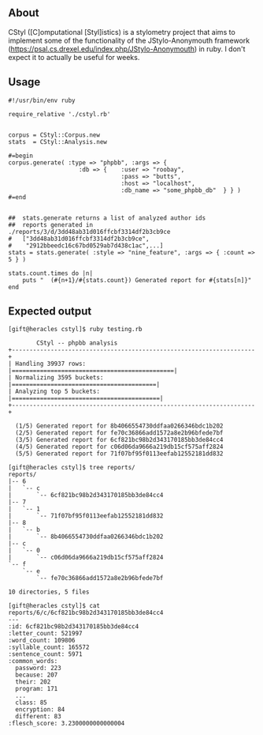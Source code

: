 About
-----
CStyl ([C]omputational [Styl]istics) is a stylometry project that aims to implement some of the functionality of the JStylo-Anonymouth framework (https://psal.cs.drexel.edu/index.php/JStylo-Anonymouth) in ruby.  I don't expect it to actually be useful for weeks.

Usage
----- 
    #!/usr/bin/env ruby

    require_relative './cstyl.rb'


    corpus = CStyl::Corpus.new
    stats  = CStyl::Analysis.new

    #=begin
    corpus.generate( :type => "phpbb", :args => {
                        :db => {    :user => "roobay",
                                    :pass => "butts",
                                    :host => "localhost",
                                    :db_name => "some_phpbb_db"  } } )
    #=end


    ##  stats.generate returns a list of analyzed author ids
    ##  reports generated in ./reports/3/d/3dd48ab31d016ffcbf3314df2b3cb9ce
    #   ["3dd48ab31d016ffcbf3314df2b3cb9ce",
    #    "2912bbeedc16c67bd0529ab7d438c1ac",...]
    stats = stats.generate( :style => "nine_feature", :args => { :count => 5 } )

    stats.count.times do |n|
        puts "  (#{n+1}/#{stats.count}) Generated report for #{stats[n]}"
    end

Expected output
---------------
    [gift@heracles cstyl]$ ruby testing.rb 

            CStyl -- phpbb analysis
    +---------------------------------------------------------------------+
    | Handling 39937 rows: |==============================================|
    | Normalizing 3595 buckets: |=========================================|
    | Analyzing top 5 buckets: |==========================================|
    +---------------------------------------------------------------------+

      (1/5) Generated report for 8b4066554730ddfaa0266346bdc1b202
      (2/5) Generated report for fe70c36866add1572a8e2b96bfede7bf
      (3/5) Generated report for 6cf821bc98b2d343170185bb3de84cc4
      (4/5) Generated report for c06d06da9666a219db15cf575aff2824
      (5/5) Generated report for 71f07bf95f0113eefab12552181dd832

    [gift@heracles cstyl]$ tree reports/
    reports/
    |-- 6
    |   `-- c
    |       `-- 6cf821bc98b2d343170185bb3de84cc4
    |-- 7
    |   `-- 1
    |       `-- 71f07bf95f0113eefab12552181dd832
    |-- 8
    |   `-- b
    |       `-- 8b4066554730ddfaa0266346bdc1b202
    |-- c
    |   `-- 0
    |       `-- c06d06da9666a219db15cf575aff2824
    `-- f
        `-- e
            `-- fe70c36866add1572a8e2b96bfede7bf

    10 directories, 5 files

    [gift@heracles cstyl]$ cat reports/6/c/6cf821bc98b2d343170185bb3de84cc4 
    ---
    :id: 6cf821bc98b2d343170185bb3de84cc4
    :letter_count: 521997
    :word_count: 109806
    :syllable_count: 165572
    :sentence_count: 5971
    :common_words:
      password: 223
      because: 207
      their: 202
      program: 171
      ...
      class: 85
      encryption: 84
      different: 83
    :flesch_score: 3.2300000000000004

